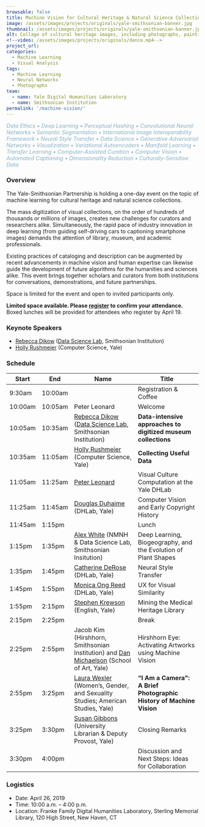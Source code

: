 ```yaml
---
browsable: false
title: Machine Vision for Cultural Heritage & Natural Science Collections
image: /assets/images/projects/originals/yale-smithsonian-banner.jpg
thumbnail: /assets/images/projects/originals/yale-smithsonian-banner.jpg
alt: Collage of cultural heritage images, including photographs, paintings, and sculptures
<!--video: /assets/images/projects/originals/dance.mp4-->
project_url:
categories:
  - Machine Learning
  - Visual Analysis
tags:
  - Machine Learning
  - Neural Networks
  - Photographs
team:
  - name: Yale Digital Humanities Laboratory
  - name: Smithsonian Institution
permalink: '/machine-vision/'
---
```

<span style='color:#87AFC7'>*Data Ethics • Deep Learning • Perceptual Hashing • Convolutional Neural Networks • Semantic Segmentation • International Image Interoperability Framework • Neural Style Transfer • Data Science • Generative Adversarial Networks • Visualization • Variational Autoencoders • Manifold Learning • Transfer Learning • Computer-Assisted Curation • Computer Vision • Automated Captioning • Dimensionality Reduction • Culturally-Sensitive Data*</span>

### Overview

The Yale-Smithsonian Partnership is holding a one-day event on the topic of machine learning for cultural heritage and natural science collections.

The mass digitization of visual collections, on the order of hundreds of thousands or millions of images, creates new challenges for curators and researchers alike. Simultaneously, the rapid pace of industry innovation in deep learning (from guiding self-driving cars to captioning smartphone images) demands the attention of library, museum, and academic professionals.

Existing practices of cataloging and description can be augmented by recent advancements in machine vision and human expertise can likewise guide the development of future algorithms for the humanities and sciences alike. This event brings together scholars and curators from both institutions for conversations, demonstrations, and future partnerships.

Space is limited for the event and open to invited participants only.

**Limited space available. Please <a href='http://schedule.yale.edu/event/5208477' target='_blank'>register</a> to confirm your attendance.** Boxed lunches will be provided for attendees who register by April 19. 

### Keynote Speakers
- [Rebecca Dikow](https://datascience.si.edu/people/dr-rebecca-dikow) ([Data Science Lab](https://datascience.si.edu), Smithsonian Institution)
- [Holly Rushmeier](http://graphics.cs.yale.edu/site/people/holly-rushmeier) (Computer Science, Yale)

### Schedule

<table class="unchanged rich-diff-level-one">
<thead>
<tr>
<th>Start</th>
<th>End</th>
<th>Name</th>
<th>Title</th>
</tr>
</thead>
<tbody>
<tr>
<td>9:30am</td>
<td>10:00am</td>
<td></td>
<td>Registration &amp; Coffee</td>
</tr>
<tr>
<td>10:00am</td>
<td>10:05am</td>
<td>Peter Leonard</td>
<td>Welcome</td>
</tr>
<tr>
<td>10:05am</td>
<td>10:35am</td>
<td>
<a href="https://datascience.si.edu/people/dr-rebecca-dikow" rel="nofollow">Rebecca Dikow</a> (<a href="https://datascience.si.edu" rel="nofollow">Data Science Lab</a>, Smithsonian Institution)</td>
<td><strong>Data-intensive approaches to digitized museum collections</strong></td>
</tr>
<tr>
<td>10:35am</td>
<td>11:05am</td>
<td>
<a href="http://graphics.cs.yale.edu/site/people/holly-rushmeier" rel="nofollow">Holly Rushmeier</a> (Computer Science, Yale)</td>
<td><strong>Collecting Useful Data</strong></td>
</tr>
<tr>
<td>11:05am</td>
<td>11:25am</td>
<td><a href="http://pleonard.net" rel="nofollow">Peter Leonard</a></td>
<td>Visual Culture Computation at the Yale DHLab</td>
</tr>
<tr>
<td>11:25am</td>
<td>11:45am</td>
<td>
<a href="http://douglasduhaime.com" rel="nofollow">Douglas Duhaime</a> (DHLab, Yale)</td>
<td>Computer Vision and Early Copyright History</td>
</tr>
<tr>
<td>11:45am</td>
<td>1:15pm</td>
<td></td>
<td>Lunch</td>
</tr>
<tr>
<td>1:15pm</td>
<td>1:35pm</td>
<td>
<a href="http://alexwhitebiology.com" rel="nofollow">Alex White</a> (NMNH &amp; Data Science Lab, Smithsonian Insitution)</td>
<td>Deep Learning, Biogeography, and the Evolution of Plant Shapes</td>
</tr>
<tr>
<td>1:35pm</td>
<td>1:45pm</td>
<td>
<a href="http://www.catherinederose.com" rel="nofollow">Catherine DeRose</a> (DHLab, Yale)</td>
<td>Neural Style Transfer</td>
</tr>
<tr>
<td>1:45pm</td>
<td>1:55pm</td>
<td>
<a href="http://monicaong.com" rel="nofollow">Monica Ong Reed</a> (DHLab, Yale)</td>
<td>UX for Visual Similarity</td>
</tr>
<tr>
<td>1:55pm</td>
<td>2:15pm</td>
<td>
<a href="http://www.stephenkrewson.net" rel="nofollow">Stephen Krewson</a> (English, Yale)</td>
<td>Mining the Medical Heritage Library</td>
</tr>
<tr>
<td>2:15pm</td>
<td>2:25pm</td>
<td></td>
<td>Break</td>
</tr>
<tr>
<td>2:25pm</td>
<td>2:55pm</td>
<td>Jacob Kim (Hirshhorn, Smithsonian Institution) and <a href="http://art.yale.edu/DanMichaelson" rel="nofollow">Dan Michaelson</a> (School of Art, Yale)</td>
<td>Hirshhorn Eye: Activating Artworks using Machine Vision</td>
</tr>
<tr>
<td>2:55pm</td>
<td>3:25pm</td>
<td>
<a href="https://americanstudies.yale.edu/people/laura-wexler" rel="nofollow">Laura Wexler</a> (Women’s, Gender, and Sexuality Studies; American Studies, Yale)</td>
<td><strong>“I Am a Camera":  A Brief Photographic History of Machine Vision</strong></td>
</tr>
<tr>
<td>3:25pm</td>
<td>3:30pm</td>
<td>
<a href="https://provost.yale.edu/who-we-are/susan-gibbons" rel="nofollow">Susan Gibbons</a> (University Librarian &amp; Deputy Provost, Yale)</td>
<td>Closing Remarks</td>
</tr>
<tr>
<td>3:30pm</td>
<td>4:00pm</td>
<td></td>
<td>Discussion and Next Steps: Ideas for Collaboration</td>
</tr>
</tbody>
</table>

### Logistics
- Date: April 26, 2019
- Time: 10:00 a.m. – 4:00 p.m.
- Location: Franke Family Digital Humanities Laboratory, Sterling Memorial Library, 120 High Street, New Haven, CT
